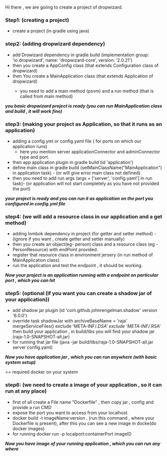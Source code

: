 Hi there , we are goiing to create a project of dropwizard.

### **Step1:** (creating a project)
- create a project (in gradle using java)

### **step2:** (adding dropwizard dependency)
- add Drowizard dependency in gradle build  (implementation group: 'io.dropwizard', name: 'dropwizard-core', version: '2.0.21')
- then you create a AppConfig class (that extends Configuration class of dropwizard)
- then You create a MainApplication class (that extends Application<AppConfig> of dropwizard)
   - you need to add a main method (psvm) and a run method (that is called from main method)
   
_**you basic dropwizard project is ready (you can run MainApplication class and build , it will work fine)**_

### **step3:** (making your project as Application, so that it runs as an application)
- adding a config.yml or config.yaml file ( for ports on which our application runs)
    - here you mention server applicationConnector and adminConnector type and port.
- then app application plugin in gradle build (id 'application')
- define main class in gradle build (setMainClassName("MainApplication") in application task) - (or will give error main class not defined)
- then you need to add run args (args = ['server', 'config.yaml'] in run task)- (or application will not start completely as you have not provided the port)

_**your project is ready and you can run it as application on the port you configured in config.yml file**_ 

### **step4:** (we will add a resource class in our application and a get method)
- adding lombok dependency in project (for getter and setter method) - (ignore if you want , create getter and setter manually)
- then you create an object(eg- person) class and a resource class (eg -PersonResource) with endPoint provided.
- register that resource class in environment jersery (in run method of MainApplication class).
- run the application and test the endpoint , it should be working.

_**Now your project is an application running with a endpoint on particular port , which you can hit**_

### step5: (optional (if you want you can create a shadow jar of your application))
- add shadow jar plugin (id 'com.github.johnrengelman.shadow' version '6.0.0') 
- override task shadowJar  with 
    archiveBaseName = 'raja'
    mergeServiceFiles()
    exclude 'META-INF/*.DSA'
    exclude 'META-INF/*.RSA'
  then build your application , in build/libs you will find your shadow jar (raja-1.0-SNAPSHOT-all.jar)
- for running that jar file (java -jar build/libs/raja-1.0-SNAPSHOT-all.jar server config.yaml)

_**Now you have application jar , which you can run anywhere (with basic system setup)**_

== required docker on your system
### step6: (we need to create a image of your application , so it can run at any place)
- first of all create a File name "Dockerfile" , then copy jar , config and provide a run CMD 
- expose the port you want to access from your localhost.
- docker build -t imageName:version . (run this command , where your Dockerfile is present), after this you can see a new image in docke(do docker images)
- for running docker run -p localport:containerPort imageID

_**Now you have image of your running application , which you can run any where**_
